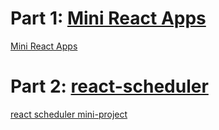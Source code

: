 # Part 1: [Mini React Apps](mini.md)

[Mini React Apps](mini.md)

# Part 2: [react-scheduler][react-scheduler]

[react scheduler mini-project][react-scheduler]

[react-scheduler]: https://github.com/horizons-school-of-technology/projects/blob/master/react-scheduler/README.md
